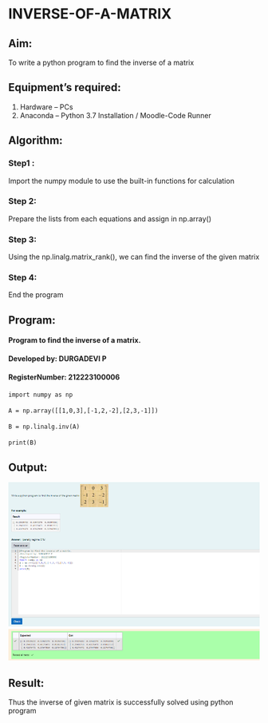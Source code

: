 # INVERSE-OF-A-MATRIX
## Aim:
To write a python program to find the inverse of a matrix
## Equipment’s required:
1. 	Hardware – PCs
2. 	Anaconda – Python 3.7 Installation / Moodle-Code Runner
## Algorithm:
### Step1 : 
Import the numpy module to use the built-in functions for calculation
### Step 2: 
Prepare the lists from each equations and assign in np.array()
### Step 3: 
Using the np.linalg.matrix_rank(), we can find the inverse of the given matrix
### Step 4: 
End the program
## Program:
#### Program to find the inverse of a matrix.
#### Developed by: DURGADEVI P
#### RegisterNumber: 212223100006
```
import numpy as np

A = np.array([[1,0,3],[-1,2,-2],[2,3,-1]])

B = np.linalg.inv(A)

print(B)

```
## Output:
![output](/Screenshot%202024-04-09%20180056.png)
## Result:
Thus the inverse of given matrix is successfully solved using python program

